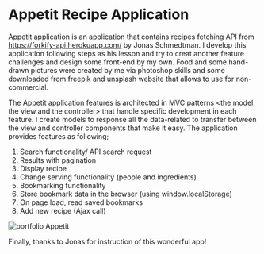 # Appetit Recipe Application 

Appetit application is an application that contains recipes fetching API from https://forkify-api.herokuapp.com/ by Jonas Schmedtman. I develop this application following steps as his lesson and try to creat another feature challenges and design some front-end by my own. Food  and some hand-drawn pictures were created by me via photoshop skills and some downloaded from freepik and unsplash website that allows to use for non-commercial.   


The Appetit application features is architected in MVC patterns <the model, the view and the controller> that handle specific development in each feature. I create models to response all the data-related to transfer between the view and controller components that make it easy. The application provides features as following; 

1) Search functionality/ API search request
2) Results with pagination
3) Display recipe
4) Change serving functionality (people and ingredients)
5) Bookmarking functionality
6) Store bookmark data in the browser (using window.localStorage)
7) On page load, read saved bookmarks
8) Add new recipe (Ajax call)


![portfolio Appetit](https://user-images.githubusercontent.com/74609915/132121551-c04d46e5-2b32-4d70-800a-ba1f4bf1c44f.png)


Finally, thanks to Jonas for instruction of this wonderful app!
